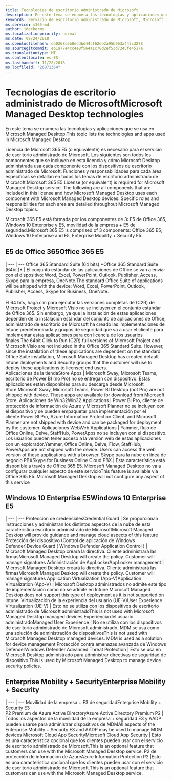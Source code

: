 ```yaml
---
title: Tecnologías de escritorio administrado de Microsoft
description: En este tema se enumera las tecnologías y aplicaciones que se usa en Microsoft Managed Desktop.
keywords: Servicio de escritorio administrado de Microsoft, Microsoft 365, documentación
ms.service: m365-md
author: jdeckerms
ms.localizationpriority: normal
ms.date: 09/24/2018
ms.openlocfilehash: da0268c6b0eddbd44cf62de2a95b963a443c3278
ms.sourcegitcommit: eb1a77e4cc4e8f564a1c78d2ef53d7245fe4517a
ms.translationtype: MT
ms.contentlocale: es-ES
ms.lasthandoff: 11/28/2018
ms.locfileid: "26871364"
---
```

# <a name="microsoft-managed-desktop-technologies"></a><span data-ttu-id="2a163-104">Tecnologías de escritorio administrado de Microsoft</span><span class="sxs-lookup"><span data-stu-id="2a163-104">Microsoft Managed Desktop technologies</span></span>

<span data-ttu-id="2a163-105">En este tema se enumera las tecnologías y aplicaciones que se usa en Microsoft Managed Desktop.</span><span class="sxs-lookup"><span data-stu-id="2a163-105">This topic lists the technologies and apps used in Microsoft Managed Desktop.</span></span>

<!-- Microsoft 365 E5; Device as a Service -->
<!-- in O365 table, standard suite, removed this sentence "Please see the Installation of Project/Visio 64bit Click to Run Addendum for important deployment instructions. -->

<span data-ttu-id="2a163-p101">Licencia de Microsoft 365 E5 (o equivalente) es necesario para el servicio de escritorio administrado de Microsoft. Los siguientes son todos los componentes que se incluyen en esta licencia y cómo Microsoft Desktop administrada usa cada componente con los dispositivos de escritorio administrado de Microsoft.  Funciones y responsabilidades para cada área específicas se detallan en todos los temas de escritorio administrado de Microsoft.</span><span class="sxs-lookup"><span data-stu-id="2a163-p101">Microsoft 365 E5 License (or equivalent) is required for Microsoft Managed Desktop service. The following are all components that are included in this license and how Microsoft Managed Desktop uses each component with Microsoft Managed Desktop devices.  Specific roles and responsibilities for each area are detailed throughout Microsoft Managed Desktop topics.</span></span> 

<span data-ttu-id="2a163-109">Microsoft 365 E5 está formada por los componentes de 3: E5 de Office 365, Windows 10 Enterprise y E5, movilidad de la empresa + E5 de seguridad.</span><span class="sxs-lookup"><span data-stu-id="2a163-109">Microsoft 365 E5 is comprised of 3 components: Office 365 E5, Windows 10 Enterprise and E5, Enterprise Mobility + Security E5.</span></span>  

## <a name="office-365-e5"></a><span data-ttu-id="2a163-110">E5 de Office 365</span><span class="sxs-lookup"><span data-stu-id="2a163-110">Office 365 E5</span></span>
 |
 --- | ---
<span data-ttu-id="2a163-111">Office 365 Standard Suite (64 bits) \*</span><span class="sxs-lookup"><span data-stu-id="2a163-111">Office 365 Standard Suite (64bit)\*</span></span> | <span data-ttu-id="2a163-112">El conjunto estándar de las aplicaciones de Office se van a enviar con el dispositivo: Word, Excel, PowerPoint, Outlook, Publisher, Access, Skype para la empresa, OneNote.</span><span class="sxs-lookup"><span data-stu-id="2a163-112">The standard Office Suite of applications will be shipped with the device: Word, Excel, PowerPoint, Outlook, Publisher, Access, Skype for Business, OneNote.</span></span><br><br><span data-ttu-id="2a163-p102">El 64 bits, haga clic para ejecutar las versiones completas de (C2R) de Microsoft Project y Microsoft Visio no se incluyen en el conjunto estándar de Office 365.  Sin embargo, ya que la instalación de estas aplicaciones dependen de la instalación estándar del conjunto de aplicaciones de Office, administrado de escritorio de Microsoft ha creado las implementaciones de Intune predeterminada y grupos de seguridad que va a usar el cliente para implementar estas aplicaciones para con licencia de los usuarios finales.</span><span class="sxs-lookup"><span data-stu-id="2a163-p102">The 64bit Click to Run (C2R) full versions of Microsoft Project and Microsoft Visio are not included in the Office 365 Standard Suite.  However, since the installation of these applications are dependent on the standard Office Suite installation, Microsoft Managed Desktop has created default Intune deployments and Security groups that the customer will use to deploy these applications to licensed end users.</span></span>  
<span data-ttu-id="2a163-115">Aplicaciones de la tienda</span><span class="sxs-lookup"><span data-stu-id="2a163-115">Store Apps</span></span> |    <span data-ttu-id="2a163-p103">Microsoft Sway, Microsoft Teams, escritorio de Power BI (no Pro) no se entregan con dispositivo. Estas aplicaciones están disponibles para su descarga desde Microsoft Store.</span><span class="sxs-lookup"><span data-stu-id="2a163-p103">Microsoft Sway, Microsoft Teams, Power BI Desktop (not Pro) are not shipped with device. These apps are available for download from Microsoft Store.</span></span>
<span data-ttu-id="2a163-118">Aplicaciones de Win32</span><span class="sxs-lookup"><span data-stu-id="2a163-118">Win32 Applications</span></span> |    <span data-ttu-id="2a163-119">Power BI Pro, cliente de protección de información de Azure y Microsoft Planner no se incluyen con el dispositivo y se pueden empaquetar para implementación por el cliente.</span><span class="sxs-lookup"><span data-stu-id="2a163-119">Power BI Pro, Azure Information Protection Client, and Microsoft Planner are not shipped with device and can be packaged for deployment by the customer.</span></span> 
<span data-ttu-id="2a163-120">Aplicaciones Web</span><span class="sxs-lookup"><span data-stu-id="2a163-120">Web Applications</span></span> |  <span data-ttu-id="2a163-p104">Yammer, flujo de Office Online, Delve, StaffHub, PowerApps no se incluyen con el dispositivo. Los usuarios pueden tener acceso a la versión web de estas aplicaciones con un explorador.</span><span class="sxs-lookup"><span data-stu-id="2a163-p104">Yammer, Office Online, Delve, Flow, StaffHub, PowerApps are not shipped with the device. Users can access the web version of these applications with a browser.</span></span>
<span data-ttu-id="2a163-123">Skype para la nube en línea de negocio PBX</span><span class="sxs-lookup"><span data-stu-id="2a163-123">Skype for Business Online Cloud PBX</span></span> | <span data-ttu-id="2a163-p105">Esta característica está disponible a través de Office 365 E5. Microsoft Managed Desktop no va a configurar cualquier aspecto de este servicio</span><span class="sxs-lookup"><span data-stu-id="2a163-p105">This feature is available via Office 365 E5. Microsoft Managed Desktop will not configure any aspect of this service</span></span>

## <a name="windows-10-enterprise-e5"></a><span data-ttu-id="2a163-126">Windows 10 Enterprise E5</span><span class="sxs-lookup"><span data-stu-id="2a163-126">Windows 10 Enterprise E5</span></span>

 |
 --- | ---
<span data-ttu-id="2a163-127">Protección de credenciales</span><span class="sxs-lookup"><span data-stu-id="2a163-127">Credential Guard</span></span> |  <span data-ttu-id="2a163-128">Se proporcionan instrucciones y administran los distintos aspectos de la nube de esta característica escritorio administrado de Microsoft</span><span class="sxs-lookup"><span data-stu-id="2a163-128">Microsoft Managed Desktop will provide guidance and manage cloud aspects of this feature</span></span>
<span data-ttu-id="2a163-129">Protección del dispositivo (Control de aplicación de Windows Defender)</span><span class="sxs-lookup"><span data-stu-id="2a163-129">Device Guard ( Windows Defender Application Control )</span></span>   | <span data-ttu-id="2a163-p106">Microsoft Managed Desktop creará la directiva. Cliente administrará las firmas</span><span class="sxs-lookup"><span data-stu-id="2a163-p106">Microsoft Managed Desktop will create the policy. Customer will manage signatures</span></span>
<span data-ttu-id="2a163-132">Administración de AppLocker</span><span class="sxs-lookup"><span data-stu-id="2a163-132">AppLocker management</span></span> |  <span data-ttu-id="2a163-p107">Microsoft Managed Desktop creará la directiva. Cliente administrará las firmas</span><span class="sxs-lookup"><span data-stu-id="2a163-p107">Microsoft Managed Desktop will create the policy. Customer will manage signatures</span></span>
<span data-ttu-id="2a163-135">Application Virtualization (App-V)</span><span class="sxs-lookup"><span data-stu-id="2a163-135">Application Virtualization (App-V)</span></span> |    <span data-ttu-id="2a163-136">Microsoft Desktop administrados no admite este tipo de implementación como no se admite en Intune.</span><span class="sxs-lookup"><span data-stu-id="2a163-136">Microsoft Managed Desktop does not support this type of deployment as it is not supported on Intune.</span></span>
<span data-ttu-id="2a163-137">Virtualización de la experiencia del usuario (UE-V)</span><span class="sxs-lookup"><span data-stu-id="2a163-137">User Experience Virtualization (UE-V)</span></span> | <span data-ttu-id="2a163-138">Esto no se utiliza con los dispositivos de escritorio administrado de Microsoft administrado</span><span class="sxs-lookup"><span data-stu-id="2a163-138">This is not used with Microsoft Managed Desktop managed devices</span></span>
<span data-ttu-id="2a163-139">Experiencia del usuario administrado</span><span class="sxs-lookup"><span data-stu-id="2a163-139">Managed User Experience</span></span>  | <span data-ttu-id="2a163-p108">No se utiliza con los dispositivos de escritorio administrado de Microsoft administrado. MDM se usa como una solución de administración de dispositivos</span><span class="sxs-lookup"><span data-stu-id="2a163-p108">This is not used with Microsoft Managed Desktop managed devices. MDM is used as a solution for device management</span></span>
<span data-ttu-id="2a163-142">Protección contra amenazas avanzada de Windows Defender</span><span class="sxs-lookup"><span data-stu-id="2a163-142">Windows Defender Advanced Threat Protection</span></span> |   <span data-ttu-id="2a163-143">Esto se usa en Microsoft Desktop administrado para administrar directivas de seguridad de dispositivo.</span><span class="sxs-lookup"><span data-stu-id="2a163-143">This is used by Microsoft Managed Desktop to manage device security policies.</span></span> 

## <a name="enterprise-mobility--security"></a><span data-ttu-id="2a163-144">Enterprise Mobility + Security</span><span class="sxs-lookup"><span data-stu-id="2a163-144">Enterprise Mobility + Security</span></span> 

 |
 --- | ---
<span data-ttu-id="2a163-145">Movilidad de la empresa + E3 de seguridad</span><span class="sxs-lookup"><span data-stu-id="2a163-145">Enterprise Mobility + Security E3</span></span><br><span data-ttu-id="2a163-146">P2 Premium de Azure Active Directory</span><span class="sxs-lookup"><span data-stu-id="2a163-146">Azure Active Directory Premium P2</span></span> |    <span data-ttu-id="2a163-147">Todos los aspectos de la movilidad de la empresa + seguridad E3 y AADP pueden usarse para administrar dispositivos de MDM</span><span class="sxs-lookup"><span data-stu-id="2a163-147">All aspects of the Enterprise Mobility + Security E3 and AADP may be used to manage MDM devices</span></span>
<span data-ttu-id="2a163-148">Microsoft Cloud App Security</span><span class="sxs-lookup"><span data-stu-id="2a163-148">Microsoft Cloud App Security</span></span> |  <span data-ttu-id="2a163-149">Esto es una característica opcional que los clientes pueden usar con el servicio de escritorio administrado de Microsoft.</span><span class="sxs-lookup"><span data-stu-id="2a163-149">This is an optional feature that customers can use with the Microsoft Managed Desktop service.</span></span>
<span data-ttu-id="2a163-150">P2 de protección de información de Azure</span><span class="sxs-lookup"><span data-stu-id="2a163-150">Azure Information Protection P2</span></span>  |<span data-ttu-id="2a163-151">Esto es una característica opcional que los clientes pueden usar con el servicio de escritorio administrado de Microsoft.</span><span class="sxs-lookup"><span data-stu-id="2a163-151">This is an optional feature that customers can use with the Microsoft Managed Desktop service.</span></span>